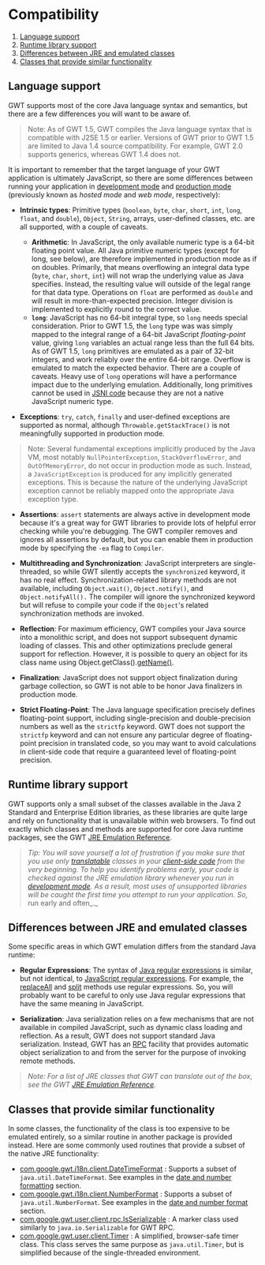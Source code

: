 Compatibility
===

1.  [Language support](#language)
2.  [Runtime library support](#runtime)
3.  [Differences between JRE and emulated classes](#differences)
4.  [Classes that provide similar functionality](#similar)

## Language support<a id="language"></a>

GWT supports most of the core Java language syntax and semantics, but there are a few differences you will want to be aware of.

> Note: As of GWT 1.5, GWT compiles the Java language syntax that is compatible with J2SE 1.5 or earlier. Versions of GWT prior to GWT 1.5 are limited to Java 1.4 source
> compatibility. For example, GWT 2.0 supports generics, whereas GWT 1.4 does not.

It is important to remember that the target language of your GWT application
is ultimately JavaScript, so there are some differences between running your
application in [development mode](DevGuideCompilingAndDebugging.html#DevGuideDevMode)
and [production mode](DevGuideCompilingAndDebugging.html#DevGuideProdMode) (previously known as _hosted mode_ and _web mode_, respectively):

*   **Intrinsic types**: Primitive types (`boolean`, `byte`, `char`, `short`, `int`, `long`, `float`, and
`double`), `Object`, `String`, arrays, user-defined classes, etc. are all supported, with a couple of caveats.
    *   **Arithmetic**: In JavaScript, the only available numeric type is a 64-bit floating point value. All Java primitive numeric types (except for long, see below),
are therefore implemented in production mode as if on doubles. Primarily, that means overflowing an integral data type (`byte`, `char`, `short`, `int`) will
not wrap the underlying value as Java specifies. Instead, the resulting value will outside of the legal range for that data type. Operations on `float` are performed as
`double` and will result in more-than-expected precision. Integer division is implemented to explicitly round to the correct value.
    *   <strong>`long`</strong>: JavaScript has no 64-bit integral type, so `long` needs special consideration. Prior to GWT 1.5, the `long` type was was simply
mapped to the integral range of a 64-bit JavaScript <i>floating-point</i> value, giving `long` variables an actual range less than the full 64 bits. As of GWT 1.5,
`long` primitives are emulated as a pair of 32-bit integers, and work reliably over the entire 64-bit range. Overflow is emulated to match the expected behavior. There are
a couple of caveats. Heavy use of `long` operations will have a performance impact due to the underlying emulation. Additionally, long primitives cannot be used in [JSNI code](DevGuideCodingBasics.html#DevGuideJavaScriptNativeInterface) because they are not a native JavaScript numeric type.

*   **Exceptions**: `try`, `catch`, `finally` and user-defined exceptions are supported as normal, although `Throwable.getStackTrace()` is
not meaningfully supported in production mode.

> Note: Several fundamental exceptions implicitly produced by the Java VM, most notably `NullPointerException`, `StackOverflowError`, and
> `OutOfMemoryError`, do not occur in production mode as such. Instead, a `JavaScriptException` is produced for any implicitly generated exceptions. This is because the
> nature of the underlying JavaScript exception cannot be reliably mapped onto the appropriate Java exception type.

*   **Assertions**: `assert` statements are always active in
development mode because it's a great way for GWT libraries to provide lots of
helpful error checking while you're debugging. The GWT compiler removes and
ignores all assertions by default, but you can enable them in production mode by
specifying the `-ea` flag to `Compiler`.

*   **Multithreading and Synchronization**: JavaScript interpreters are single-threaded, so while GWT silently accepts the `synchronized` keyword, it has no
real effect. Synchronization-related library methods are not available, including `Object.wait()`, `Object.notify()`, and `Object.notifyAll().` The compiler
will ignore the synchronized keyword but will refuse to compile your code if the `Object`'s related synchronization methods are invoked.

*   **Reflection**: For maximum efficiency, GWT compiles your Java source into a monolithic script, and does not support subsequent dynamic loading of classes. This
and other optimizations preclude general support for reflection. However, it is possible to query an object for its class name using Object.getClass().[getName()](http://java.sun.com/j2se/1.5.0/docs/api/java/lang/Class.html#getName\(\)).

*   **Finalization**: JavaScript does not support object
finalization during garbage collection, so GWT is not able to be honor Java
finalizers in production mode.

*   **Strict Floating-Point**: The Java language specification precisely defines floating-point support, including single-precision and double-precision numbers as
well as the `strictfp` keyword. GWT does not support the `strictfp` keyword and can not ensure any particular degree of floating-point precision in translated code,
so you may want to avoid calculations in client-side code that require a guaranteed level of floating-point precision.

## Runtime library support<a id="runtime"></a>

GWT supports only a small subset of the classes available in the Java 2 Standard and Enterprise Edition libraries, as these libraries are quite large and rely on functionality
that is unavailable within web browsers. To find out exactly which classes and methods are supported for core Java runtime packages, see the GWT [JRE Emulation Reference](RefJreEmulation.html).

> _Tip: You will save yourself a lot of frustration if you make sure that you use only [translatable](DevGuideCompilingAndDebugging.html#DevGuideJavaToJavaScriptCompiler) classes in your [client-side code](DevGuideCodingBasics.html#DevGuideClientSide) from the
> very beginning. To help you identify problems early, your code is checked
> against the JRE emulation library whenever you run in [development mode](DevGuideCompilingAndDebugging.html#DevGuideDevMode). As a result, most uses of unsupported libraries will be caught the first time you attempt to run your
> application. So,_ run early and often_._

## Differences between JRE and emulated classes<a id="differences"></a>

Some specific areas in which GWT emulation differs from the standard Java runtime:

*   **Regular Expressions**: The syntax of [Java regular expressions](http://java.sun.com/j2se/1.5.0/docs/api/java/util/regex/Pattern.html)
is similar, but not identical, to [JavaScript regular expressions](http://developer.mozilla.org/en-US/docs/Web/JavaScript/Guide/Regular_Expressions).
For example, the [replaceAll](http://java.sun.com/j2se/1.5.0/docs/api/java/lang/String.html#replaceAll\(java.lang.String,%20java.lang.String\)) and [split](http://java.sun.com/j2se/1.5.0/docs/api/java/lang/String.html#split\(java.lang.String\)) methods use regular expressions. So, you will probably want
to be careful to only use Java regular expressions that have the same meaning in JavaScript.

*   **Serialization**: Java serialization relies on a few mechanisms that are not available in compiled JavaScript, such as dynamic class loading and reflection. As a
result, GWT does not support standard Java serialization. Instead, GWT has an [RPC](DevGuideServerCommunication.html#DevGuideRemoteProcedureCalls) facility that provides
automatic object serialization to and from the server for the purpose of invoking remote methods.

> _Note: For a list of JRE classes that GWT can translate out of the box, see the GWT [JRE Emulation Reference](RefJreEmulation.html)._

## Classes that provide similar functionality<a id="similar"></a>

In some classes, the functionality of the class is too expensive to be emulated entirely, so a similar routine in another package is provided instead. Here are some commonly
used routines that provide a subset of the native JRE functionality:

*   [com.google.gwt.i18n.client.DateTimeFormat](/javadoc/latest/com/google/gwt/i18n/client/DateTimeFormat.html) : Supports a subset of `java.util.DateTimeFormat`. See examples in the [date and number formatting](DevGuideCodingBasics.html#DevGuideDateAndNumberFormat) section.
*   [com.google.gwt.i18n.client.NumberFormat](/javadoc/latest/com/google/gwt/i18n/client/NumberFormat.html) : Supports a subset of `java.util.NumberFormat`. See examples in the [date and number format](DevGuideCodingBasics.html#DevGuideDateAndNumberFormat) section.
*   [com.google.gwt.user.client.rpc.IsSerializable](/javadoc/latest/com/google/gwt/user/client/rpc/IsSerializable.html) : A marker class used similarly to `java.io.Serializable` for GWT RPC.
*   [com.google.gwt.user.client.Timer](/javadoc/latest/com/google/gwt/user/client/Timer.html) : A simplified, browser-safe timer class. This class serves the same purpose as `java.util.Timer`, but is simplified because of the single-threaded environment.

